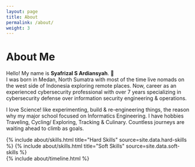 ```yaml
---
layout: page
title: About
permalink: /about/
weight: 3
---
```


# **About Me**

Hello! My name is <b>Syafrizal S Ardiansyah</b>. :wave:<br> 
I was born in Medan, North Sumatra with most of the time live nomads on the west side of Indonesia exploring remote places. Now, career as an experienced cybersecurity professional with over 7 years specializing in cybersecurity defense over information security engineering & operations.

I love Science! like experimenting, build & re-engineering things, the reason why my major school focused on Informatics Engineering. I have hobbies Traveling, Cycling/ Exploring, Tracking & Culinary. Countless journeys are waiting ahead to climb as goals.


<div class="row">
{% include about/skills.html title="Hard Skills" source=site.data.hard-skills %}
{% include about/skills.html title="Soft Skills" source=site.data.soft-skills %}
</div>

<div class="row">
{% include about/timeline.html %}
</div>